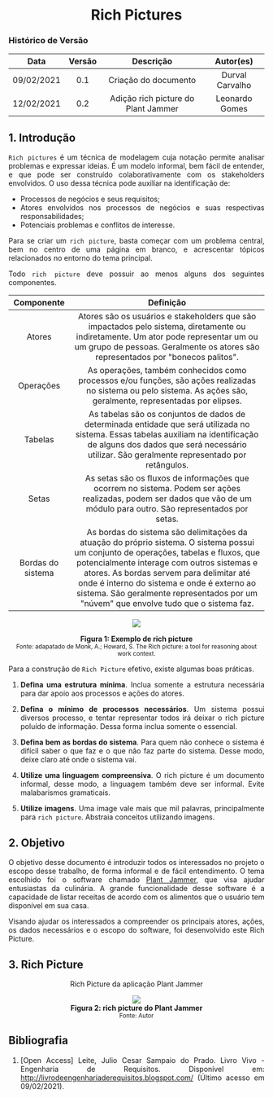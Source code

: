 # <center> Rich Pictures

### Histórico de Versão
|    Data    | Versão | Descrição            | Autor(es)       |
| :--------: | :----: | :------------------: | :-------------: |
| 09/02/2021 |  0.1   | Criação do documento | Durval Carvalho |
| 12/02/2021 |  0.2   | Adição rich picture do Plant Jammer | Leonardo Gomes |

<div align="justify">

## 1. Introdução

`Rich pictures` é um técnica de modelagem cuja notação permite analisar problemas e expressar ideias. É um modelo informal, bem fácil de entender, e que pode ser construído colaborativamente com os stakeholders envolvidos. O uso dessa técnica pode auxiliar na identificação de:

- Processos de negócios e seus requisitos;
- Atores envolvidos nos processos de negócios e suas respectivas responsabilidades;
- Potenciais problemas e conflitos de interesse.

Para se criar um `rich picture`, basta começar com um problema central, bem no centro de uma página em branco, e acrescentar tópicos relacionados no entorno do tema principal.


Todo `rich picture` deve possuir ao menos alguns dos seguintes componentes.

| Componente | Definição |
| :--------: | :-------: |
| Atores | Atores são os usuários e stakeholders que são impactados pelo sistema, diretamente ou indiretamente. Um ator pode representar um ou um grupo de pessoas. Geralmente os atores são representados por "bonecos palitos". |
| Operações | As operações, também conhecidos como processos e/ou funções, são ações realizadas no sistema ou pelo sistema. As ações são, geralmente, representadas por elipses. |
| Tabelas | As tabelas são os conjuntos de dados de determinada entidade que será utilizada no sistema. Essas tabelas auxiliam na identificação de alguns dos dados que será necessário utilizar. São geralmente representado por retângulos. |
| Setas | As setas são os fluxos de informações que ocorrem no sistema. Podem ser ações realizadas, podem ser dados que vão de um módulo para outro. São representados por setas. |
| Bordas do sistema | As bordas do sistema são delimitações da atuação do próprio sistema. O sistema possui um conjunto de operações, tabelas e fluxos, que potencialmente interage com outros sistemas e atores. As bordas servem para delimitar até onde é interno do sistema e onde é externo ao sistema. São geralmente representados por um "núvem" que envolve tudo que o sistema faz. |

<p align='center'>
    <img src='assets/images/rich-picture-example.png'>
    <figcaption align='center'>
        <b>Figura 1: Exemplo de rich picture</b>
        <br>
        <small>Fonte: adapatado de Monk, A.; Howard, S. The Rich picture: a tool for reasoning about work context.</small>
    </figcaption>
</p>

Para a construção de `Rich Picture` efetivo, existe algumas boas práticas.

1. **Defina uma estrutura mínima**. Inclua somente a estrutura necessária para dar apoio aos processos e ações do atores.

2. **Defina o mínimo de processos necessários**. Um sistema possui diversos processo, e tentar representar todos irá deixar o rich picture poluído de informação. Dessa forma inclua somente o essencial.

3. **Defina bem as bordas do sistema**. Para quem não conhece o sistema é difícil saber o que faz e o que não faz parte do sistema. Desse modo, deixe claro até onde o sistema vai.

4. **Utilize uma linguagem compreensiva**. O rich picture é um documento informal, desse modo, a linguagem também deve ser informal. Evite malabarismos gramaticais.

5. **Utilize imagens**. Uma image vale mais que mil palavras, principalmente para `rich picture`. Abstraia conceitos utilizando imagens.


## 2. Objetivo

O objetivo desse documento é introduzir todos os interessados no projeto o escopo desse trabalho, de forma informal e de fácil entendimento. O tema escolhido foi o software chamado [Plant Jammer](https://www.plantjammer.com/), que visa ajudar entusiastas da culinária. A grande funcionalidade desse software é a capacidade de listar receitas de acordo com os alimentos que o usuário tem disponível em sua casa.

Visando ajudar os interessados a compreender os principais atores, ações, os dados necessários e o escopo do software, foi desenvolvido este Rich Picture.

## 3. Rich Picture

<div align='center'>
    <p>Rich Picture da aplicação Plant Jammer</p>
    <a href='assets/images/rich_picture.png' target='_blank'>
        <img src='assets/images/rich_picture.png'>
    </a>
    <figcaption align='center'>
      <b>Figura 2: rich picture do Plant Jammer</b>
      <br>
        <small>Fonte: Autor</small>
    </figcaption>
</div>


## Bibliografia

1. [Open Access] Leite, Julio Cesar Sampaio do Prado. Livro Vivo - Engenharia de Requisitos. Disponível em: http://livrodeengenhariaderequisitos.blogspot.com/ (Último acesso em 09/02/2021).

</div>